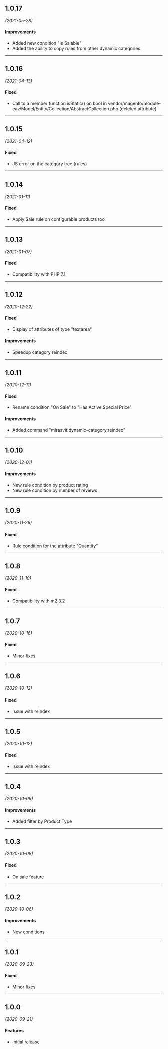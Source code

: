 ## 1.0.17
*(2021-05-28)*

#### Improvements
* Added new condition "Is Salable"
* Added the ability to copy rules from other dynamic categories

---

## 1.0.16
*(2021-04-13)*

#### Fixed
* Call to a member function isStatic() on bool in vendor/magento/module-eav/Model/Entity/Collection/AbstractCollection.php (deleted attribute)

---

## 1.0.15
*(2021-04-12)*

#### Fixed
* JS error on the category tree (rules)

---

## 1.0.14
*(2021-01-11)*

#### Fixed
* Apply Sale rule on configurable products too

---

## 1.0.13
*(2021-01-07)*

#### Fixed
* Compatibility with PHP 7.1

---

## 1.0.12
*(2020-12-22)*

#### Fixed
* Display of attributes of type "textarea"
 
#### Improvements
* Speedup category reindex

---

## 1.0.11
*(2020-12-11)*

#### Fixed
* Rename condition "On Sale" to "Has Active Special Price"
 
#### Improvements
* Added command "mirasvit:dynamic-category:reindex"

---

## 1.0.10
*(2020-12-01)*

#### Improvements
* New rule condition by product rating
* New rule condition by number of reviews

---

## 1.0.9
*(2020-11-26)*

#### Fixed
* Rule condition for the attribute "Quantity"

---

## 1.0.8
*(2020-11-10)*

#### Fixed
* Compatibility with m2.3.2

---

## 1.0.7
*(2020-10-16)*

#### Fixed
* Minor fixes

---

## 1.0.6
*(2020-10-12)*

#### Fixed
* Issue with reindex

---

## 1.0.5
*(2020-10-12)*

#### Fixed
* Issue with reindex

---

## 1.0.4
*(2020-10-09)*

#### Improvements
* Added filter by Product Type

---

## 1.0.3
*(2020-10-08)*

#### Fixed
* On sale feature

---

## 1.0.2
*(2020-10-06)*

#### Improvements
* New conditions

---

## 1.0.1
*(2020-09-23)*

#### Fixed
* Minor fixes

---

## 1.0.0
*(2020-09-21)*

#### Features
* Initial release
